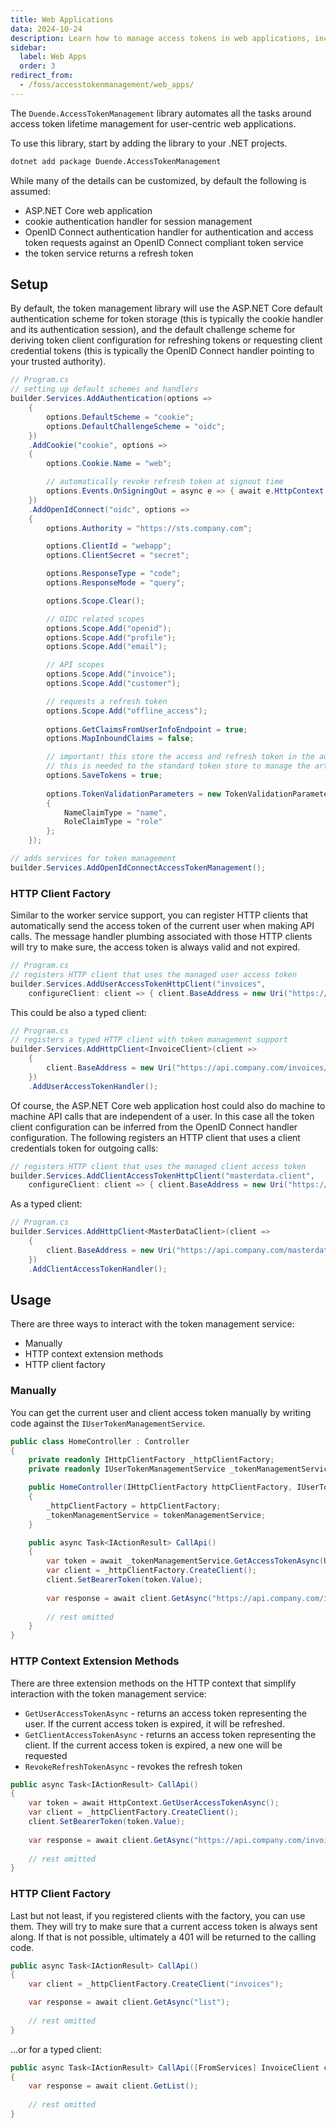 ```yaml
---
title: Web Applications
data: 2024-10-24
description: Learn how to manage access tokens in web applications, including setup, configuration, and usage with HTTP clients
sidebar:
  label: Web Apps
  order: 3
redirect_from:
  - /foss/accesstokenmanagement/web_apps/
---
```


The `Duende.AccessTokenManagement` library automates all the tasks around access token lifetime management for
user-centric web applications.

To use this library, start by adding the library to your .NET projects.

```bash
dotnet add package Duende.AccessTokenManagement
```

While many of the details can be customized, by default the following is assumed:

* ASP.NET Core web application
* cookie authentication handler for session management
* OpenID Connect authentication handler for authentication and access token requests against an OpenID Connect compliant
  token service
* the token service returns a refresh token

## Setup

By default, the token management library will use the ASP.NET Core default authentication scheme for token storage (this
is typically the cookie handler and its authentication session), and the default challenge scheme for deriving token
client configuration for refreshing tokens or requesting client credential tokens (this is typically the OpenID Connect
handler pointing to your trusted authority).

```csharp
// Program.cs
// setting up default schemes and handlers
builder.Services.AddAuthentication(options =>
    {
        options.DefaultScheme = "cookie";
        options.DefaultChallengeScheme = "oidc";
    })
    .AddCookie("cookie", options =>
    {
        options.Cookie.Name = "web";

        // automatically revoke refresh token at signout time
        options.Events.OnSigningOut = async e => { await e.HttpContext.RevokeRefreshTokenAsync(); };
    })
    .AddOpenIdConnect("oidc", options =>
    {
        options.Authority = "https://sts.company.com";

        options.ClientId = "webapp";
        options.ClientSecret = "secret";

        options.ResponseType = "code";
        options.ResponseMode = "query";

        options.Scope.Clear();

        // OIDC related scopes
        options.Scope.Add("openid");
        options.Scope.Add("profile");
        options.Scope.Add("email");

        // API scopes
        options.Scope.Add("invoice");
        options.Scope.Add("customer");

        // requests a refresh token
        options.Scope.Add("offline_access");
        
        options.GetClaimsFromUserInfoEndpoint = true;
        options.MapInboundClaims = false;

        // important! this store the access and refresh token in the authentication session
        // this is needed to the standard token store to manage the artefacts
        options.SaveTokens = true;
        
        options.TokenValidationParameters = new TokenValidationParameters
        {
            NameClaimType = "name",
            RoleClaimType = "role"
        };
    });

// adds services for token management
builder.Services.AddOpenIdConnectAccessTokenManagement();
```

### HTTP Client Factory

Similar to the worker service support, you can register HTTP clients that automatically send the access token of the
current user when making API calls. The message handler plumbing associated with those HTTP clients will try to make
sure, the access token is always valid and not expired.

```csharp
// Program.cs
// registers HTTP client that uses the managed user access token
builder.Services.AddUserAccessTokenHttpClient("invoices",
    configureClient: client => { client.BaseAddress = new Uri("https://api.company.com/invoices/"); });
```

This could be also a typed client:

```csharp
// Program.cs
// registers a typed HTTP client with token management support
builder.Services.AddHttpClient<InvoiceClient>(client =>
    {
        client.BaseAddress = new Uri("https://api.company.com/invoices/");
    })
    .AddUserAccessTokenHandler();
```

Of course, the ASP.NET Core web application host could also do machine to machine API calls that are independent of a
user. In this case all the token client configuration can be inferred from the OpenID Connect handler configuration. The
following registers an HTTP client that uses a client credentials token for outgoing calls:

```csharp
// registers HTTP client that uses the managed client access token
builder.Services.AddClientAccessTokenHttpClient("masterdata.client",
    configureClient: client => { client.BaseAddress = new Uri("https://api.company.com/masterdata/"); });
```

As a typed client:

```csharp
// Program.cs
builder.Services.AddHttpClient<MasterDataClient>(client =>
    {
        client.BaseAddress = new Uri("https://api.company.com/masterdata/");
    })
    .AddClientAccessTokenHandler();
```

## Usage

There are three ways to interact with the token management service:

* Manually
* HTTP context extension methods
* HTTP client factory

### Manually

You can get the current user and client access token manually by writing code against the `IUserTokenManagementService`.

```csharp
public class HomeController : Controller
{
    private readonly IHttpClientFactory _httpClientFactory;
    private readonly IUserTokenManagementService _tokenManagementService;

    public HomeController(IHttpClientFactory httpClientFactory, IUserTokenManagementService tokenManagementService)
    {
        _httpClientFactory = httpClientFactory;
        _tokenManagementService = tokenManagementService;
    }

    public async Task<IActionResult> CallApi()
    {
        var token = await _tokenManagementService.GetAccessTokenAsync(User);
        var client = _httpClientFactory.CreateClient();
        client.SetBearerToken(token.Value);
            
        var response = await client.GetAsync("https://api.company.com/invoices");
        
        // rest omitted
    }
}
```

### HTTP Context Extension Methods

There are three extension methods on the HTTP context that simplify interaction with the token management service:

* `GetUserAccessTokenAsync` - returns an access token representing the user. If the current access token is expired, it
  will be refreshed.
* `GetClientAccessTokenAsync` - returns an access token representing the client. If the current access token is expired,
  a new one will be requested
* `RevokeRefreshTokenAsync` - revokes the refresh token

```csharp
public async Task<IActionResult> CallApi()
{
    var token = await HttpContext.GetUserAccessTokenAsync();
    var client = _httpClientFactory.CreateClient();
    client.SetBearerToken(token.Value);
        
    var response = await client.GetAsync("https://api.company.com/invoices");
    
    // rest omitted
}
```

### HTTP Client Factory

Last but not least, if you registered clients with the factory, you can use them. They will try to make sure that a
current access token is always sent along. If that is not possible, ultimately a 401 will be returned to the calling
code.

```csharp
public async Task<IActionResult> CallApi()
{
    var client = _httpClientFactory.CreateClient("invoices");

    var response = await client.GetAsync("list");
    
    // rest omitted
}
```

...or for a typed client:

```csharp
public async Task<IActionResult> CallApi([FromServices] InvoiceClient client)
{
    var response = await client.GetList();
    
    // rest omitted
}
```